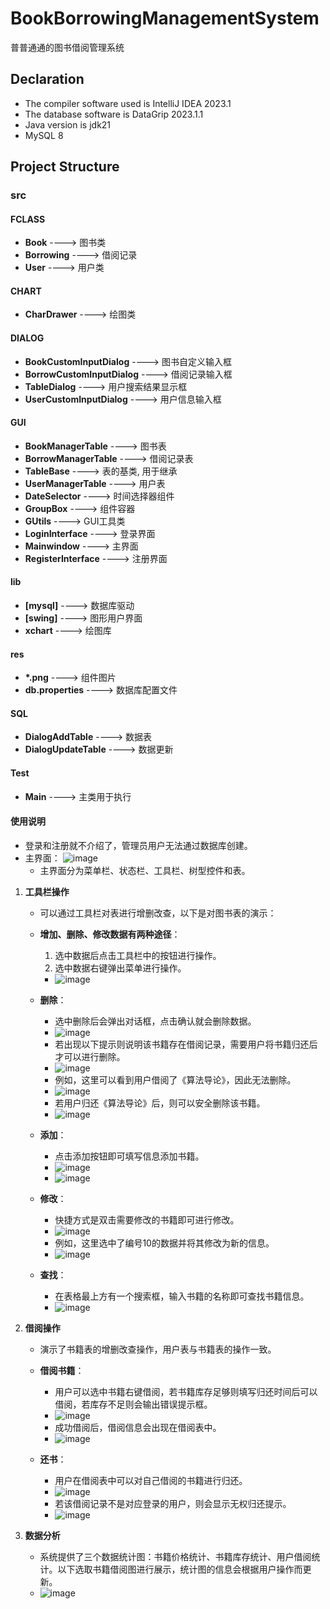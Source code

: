 # BookBorrowingManagementSystem
普普通通的图书借阅管理系统
## Declaration
- The compiler software used is IntelliJ IDEA 2023.1
- The database software is DataGrip 2023.1.1
- Java version is jdk21
- MySQL 8

## Project Structure

### src

#### FCLASS
- **Book** ----> 图书类
- **Borrowing** ----> 借阅记录
- **User** ----> 用户类

#### CHART
- **CharDrawer** ----> 绘图类

#### DIALOG
- **BookCustomInputDialog** ----> 图书自定义输入框
- **BorrowCustomInputDialog** ----> 借阅记录输入框
- **TableDialog** ----> 用户搜索结果显示框
- **UserCustomInputDialog** ----> 用户信息输入框

#### GUI
- **BookManagerTable** ----> 图书表
- **BorrowManagerTable** ----> 借阅记录表
- **TableBase** ----> 表的基类, 用于继承
- **UserManagerTable** ----> 用户表
- **DateSelector** ----> 时间选择器组件
- **GroupBox** ----> 组件容器
- **GUtils** ----> GUI工具类
- **LoginInterface** ----> 登录界面
- **Mainwindow** ----> 主界面
- **RegisterInterface** ----> 注册界面

#### lib
- **[mysql]** ----> 数据库驱动
- **[swing]** ----> 图形用户界面
- **xchart** ----> 绘图库

#### res
- **\*.png** ----> 组件图片
- **db.properties** ----> 数据库配置文件

#### SQL
- **DialogAddTable** ----> 数据表
- **DialogUpdateTable** ----> 数据更新

#### Test
- **Main** ----> 主类用于执行

#### 使用说明

- 登录和注册就不介绍了，管理员用户无法通过数据库创建。
- 主界面：
  ![image](https://github.com/Sqhh99/BookBorrowingManagementSystem/assets/127586242/a6f6da4b-c78a-4777-8243-a1e879548ace)
  - 主界面分为菜单栏、状态栏、工具栏、树型控件和表。

1. **工具栏操作**

    - 可以通过工具栏对表进行增删改查，以下是对图书表的演示：

    - **增加、删除、修改数据有两种途径**：
      1. 选中数据后点击工具栏中的按钮进行操作。
      2. 选中数据右键弹出菜单进行操作。
      - ![image](https://github.com/Sqhh99/BookBorrowingManagementSystem/assets/127586242/8207131b-35cc-4a80-b345-ef4afe0cbdd3)

    - **删除**：
      - 选中删除后会弹出对话框，点击确认就会删除数据。
      - ![image](https://github.com/Sqhh99/BookBorrowingManagementSystem/assets/127586242/d5b7e2bc-1fce-4de8-9d2b-46c68c188a9b)
      - 若出现以下提示则说明该书籍存在借阅记录，需要用户将书籍归还后才可以进行删除。
      - ![image](https://github.com/Sqhh99/BookBorrowingManagementSystem/assets/127586242/f54b87a5-c3aa-49ba-8d97-8eb5094767d9)
      - 例如，这里可以看到用户借阅了《算法导论》，因此无法删除。
      - ![image](https://github.com/Sqhh99/BookBorrowingManagementSystem/assets/127586242/2e65b59a-e674-4ea0-9cc3-63a655828991)
      - 若用户归还《算法导论》后，则可以安全删除该书籍。
      - ![image](https://github.com/Sqhh99/BookBorrowingManagementSystem/assets/127586242/ab9fc213-15dc-4bf4-91a1-5ce977f99090)

    - **添加**：
      - 点击添加按钮即可填写信息添加书籍。
      - ![image](https://github.com/Sqhh99/BookBorrowingManagementSystem/assets/127586242/c7cefc67-9a0e-4f94-8446-10a5ea13863d)
      - ![image](https://github.com/Sqhh99/BookBorrowingManagementSystem/assets/127586242/5fb2648e-d5b0-4e19-a24e-4cd1cb2e4db3)

    - **修改**：
      - 快捷方式是双击需要修改的书籍即可进行修改。
      - ![image](https://github.com/Sqhh99/BookBorrowingManagementSystem/assets/127586242/edc34fdc-ccbf-46c5-9c08-806bdf0f017b)
      - 例如，这里选中了编号10的数据并将其修改为新的信息。
      - ![image](https://github.com/Sqhh99/BookBorrowingManagementSystem/assets/127586242/ac9ed527-92ca-413a-99d2-057e889f480f)

    - **查找**：
      - 在表格最上方有一个搜索框，输入书籍的名称即可查找书籍信息。
      - ![image](https://github.com/Sqhh99/BookBorrowingManagementSystem/assets/127586242/132aef91-7c14-4821-bfde-dfc6a35b5621)

2. **借阅操作**
    - 演示了书籍表的增删改查操作，用户表与书籍表的操作一致。
    - **借阅书籍**：
      - 用户可以选中书籍右键借阅，若书籍库存足够则填写归还时间后可以借阅，若库存不足则会输出错误提示框。
      - ![image](https://github.com/Sqhh99/BookBorrowingManagementSystem/assets/127586242/1c288c2f-5213-459a-b084-2288e686cfbe)
      - 成功借阅后，借阅信息会出现在借阅表中。
      - ![image](https://github.com/Sqhh99/BookBorrowingManagementSystem/assets/127586242/a91c5c96-1d92-427a-a017-4d5941cab254)

    - **还书**：
      - 用户在借阅表中可以对自己借阅的书籍进行归还。
      - ![image](https://github.com/Sqhh99/BookBorrowingManagementSystem/assets/127586242/6344f4ee-c85f-40f8-a4ee-af309de1e5e5)
      - 若该借阅记录不是对应登录的用户，则会显示无权归还提示。
      - ![image](https://github.com/Sqhh99/BookBorrowingManagementSystem/assets/127586242/5acccf19-964f-4062-9de9-cf683e04dd53)

3. **数据分析**
    - 系统提供了三个数据统计图：书籍价格统计、书籍库存统计、用户借阅统计。以下选取书籍借阅图进行展示，统计图的信息会根据用户操作而更新。
    - ![image](https://github.com/Sqhh99/BookBorrowingManagementSystem/assets/127586242/0b6b1e15-b1e4-4b51-b64c-5bc6c2ac642c)




